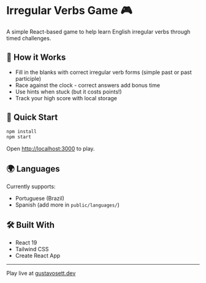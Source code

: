 # Irregular Verbs Game 🎮

A simple React-based game to help learn English irregular verbs through timed challenges.

## 🎯 How it Works

- Fill in the blanks with correct irregular verb forms (simple past or past participle)
- Race against the clock - correct answers add bonus time
- Use hints when stuck (but it costs points!)
- Track your high score with local storage

## 🚀 Quick Start

```bash
npm install
npm start
```

Open [http://localhost:3000](http://localhost:3000) to play.

## 🌍 Languages

Currently supports:
- Portuguese (Brazil)
- Spanish (add more in `public/languages/`)

## 🛠️ Built With

- React 19
- Tailwind CSS
- Create React App

---

Play live at [gustavosett.dev](https://gustavosett.dev)
